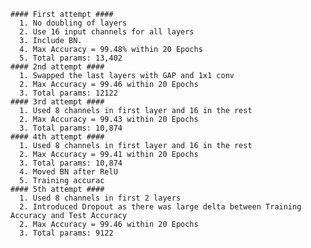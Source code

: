    #### First attempt ####
      1. No doubling of layers
      2. Use 16 input channels for all layers
      3. Include BN.
      4. Max Accuracy = 99.48% within 20 Epochs
      5. Total params: 13,402
    #### 2nd attempt ####
      1. Swapped the last layers with GAP and 1x1 conv
      2. Max Accuracy = 99.46 within 20 Epochs
      3. Total params: 12122
    #### 3rd attempt ####
      1. Used 8 channels in first layer and 16 in the rest
      2. Max Accuracy = 99.43 within 20 Epochs
      3. Total params: 10,874
    #### 4th attempt ####
      1. Used 8 channels in first layer and 16 in the rest
      2. Max Accuracy = 99.41 within 20 Epochs
      3. Total params: 10,874
      4. Moved BN after RelU
      5. Training accurac
    #### 5th attempt ####
      1. Used 8 channels in first 2 layers
      2. Introduced Dropout as there was large delta between Training Accuracy and Test Accuracy
      2. Max Accuracy = 99.46 within 20 Epochs
      3. Total params: 9122
      
    

